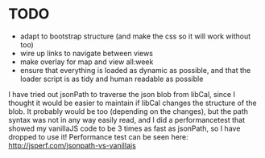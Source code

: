 TODO
====
* adapt to bootstrap structure (and make the css so it will work without too)
* wire up links to navigate between views
* make overlay for map and view all:week
* ensure that everything is loaded as dynamic as possible, and that the loader script is as tidy and human readable as possible

I have tried out jsonPath to traverse the json blob from libCal, since I thought it would be easier to maintain if libCal changes the structure of the blob. It probably would be too (depending on the changes), but the path syntax was not in any way easily read, and I did a performancetest that showed my vanillaJS code to be 3 times as fast as jsonPath, so I have dropped to use it! Performance test can be seen here: http://jsperf.com/jsonpath-vs-vanillajs


